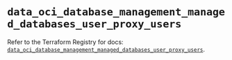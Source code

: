 # `data_oci_database_management_managed_databases_user_proxy_users`

Refer to the Terraform Registry for docs: [`data_oci_database_management_managed_databases_user_proxy_users`](https://registry.terraform.io/providers/hashicorp/oci/7.19.0/docs/data-sources/database_management_managed_databases_user_proxy_users).
